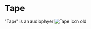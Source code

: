 # Tape
"Tape" is an audioplayer
![Tape icon old](https://user-images.githubusercontent.com/98738839/165335625-e47b0d39-4d0e-464d-b3d6-1ae9fac1d0a8.png)
